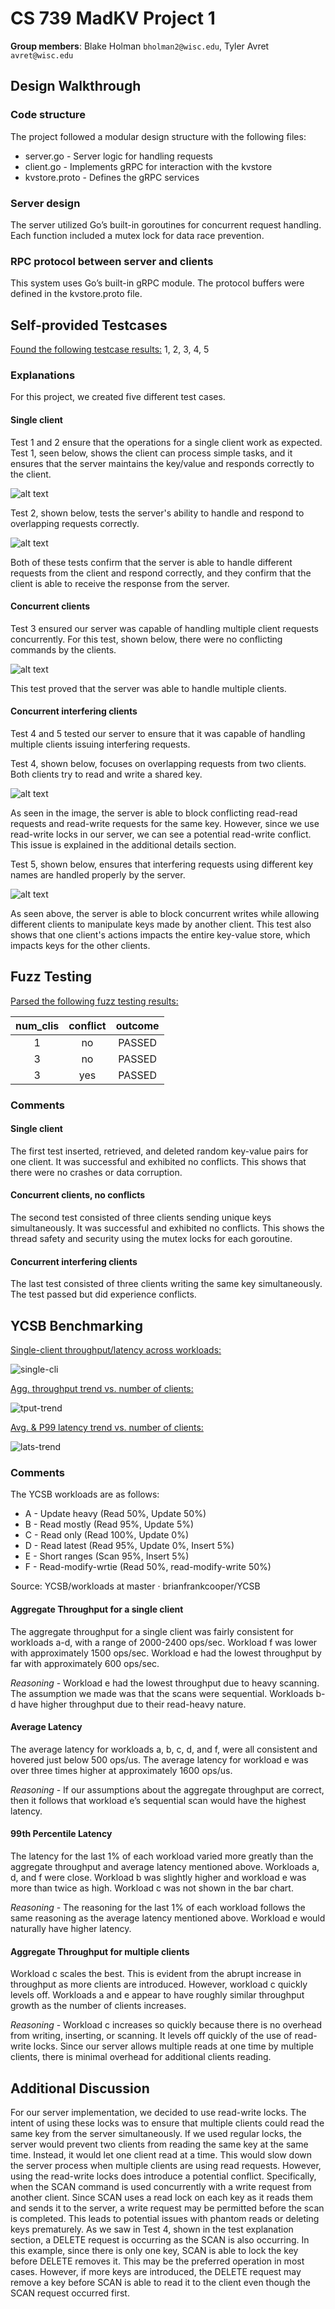 # CS 739 MadKV Project 1

**Group members**: 
Blake Holman `bholman2@wisc.edu`,
Tyler Avret `avret@wisc.edu`

## Design Walkthrough

### Code structure
The project followed a modular design structure with the following files:
- server.go - Server logic for handling requests
- client.go - Implements gRPC for interaction with the kvstore
- kvstore.proto - Defines the gRPC services 

### Server design
The server utilized Go’s built-in goroutines for concurrent request handling. Each function included a mutex lock for data race prevention.

### RPC protocol between server and clients
This system uses Go’s built-in gRPC module. The protocol buffers were defined in the kvstore.proto file.


## Self-provided Testcases

<u>Found the following testcase results:</u> 1, 2, 3, 4, 5

### Explanations

For this project, we created five different test cases.

#### Single client
Test 1 and 2 ensure that the operations for a single client work as expected.
Test 1, seen below, shows the client can process simple tasks, and it ensures that the server maintains the key/value and responds correctly to the client.

![alt text](plots/test1.png)

Test 2, shown below, tests the server's ability to handle and respond to overlapping requests correctly.

![alt text](plots/test2.png)

Both of these tests confirm that the server is able to handle different requests from the client and respond correctly, and they confirm that the client is able to receive the response from the server.

#### Concurrent clients
Test 3 ensured our server was capable of handling multiple client requests concurrently. For this test, shown below, there were no conflicting commands by the clients.

![alt text](plots/test3.png)

This test proved that the server was able to handle multiple clients.

#### Concurrent interfering clients
Test 4 and 5 tested our server to ensure that it was capable of handling multiple clients issuing interfering requests.

Test 4, shown below, focuses on overlapping requests from two clients. Both clients try to read and write a shared key.

![alt text](plots/test4.png)

As seen in the image, the server is able to block conflicting read-read requests and read-write requests for the same key. However, since we use read-write locks in our server, we can see a potential read-write conflict. This issue is explained in the additional details section.

Test 5, shown below, ensures that interfering requests using different key names are handled properly by the server.

![alt text](plots/test5.png)

As seen above, the server is able to block concurrent writes while allowing different clients to manipulate keys made by another client. This test also shows that one client's actions impacts the entire key-value store, which impacts keys for the other clients.

## Fuzz Testing

<u>Parsed the following fuzz testing results:</u>

num_clis | conflict | outcome
:-: | :-: | :-:
1 | no | PASSED
3 | no | PASSED
3 | yes | PASSED

### Comments

#### Single client
The first test inserted, retrieved, and deleted random key-value pairs for one client. It was successful and exhibited no conflicts. This shows that there were no crashes or data corruption.

#### Concurrent clients, no conflicts
The second test consisted of three clients sending unique keys simultaneously. It was successful and exhibited no conflicts. This shows the thread safety and security using the mutex locks for each goroutine.

#### Concurrent interfering clients
The last test consisted of three clients writing the same key simultaneously. The test passed but did experience conflicts. 

## YCSB Benchmarking

<u>Single-client throughput/latency across workloads:</u>

![single-cli](plots/ycsb-single-cli.png)

<u>Agg. throughput trend vs. number of clients:</u>

![tput-trend](plots/ycsb-tput-trend.png)

<u>Avg. & P99 latency trend vs. number of clients:</u>

![lats-trend](plots/ycsb-lats-trend.png)

### Comments

The YCSB workloads are as follows:
- A - Update heavy (Read 50%, Update 50%)
- B - Read mostly (Read 95%, Update 5%)
- C - Read only (Read 100%, Update 0%)
- D - Read latest (Read 95%, Update 0%, Insert 5%)
- E - Short ranges (Scan 95%, Insert 5%)
- F - Read-modify-wrtie  (Read 50%, read-modify-write 50%)

Source: YCSB/workloads at master · brianfrankcooper/YCSB

#### Aggregate Throughput for a single client
The aggregate throughput for a single client was fairly consistent for workloads a-d, with a range of 2000-2400 ops/sec. Workload f was lower with approximately 1500 ops/sec. Workload e had the lowest throughput by far with approximately 600 ops/sec. 

*Reasoning* - Workload e had the lowest throughput due to heavy scanning. The assumption we made was that the scans were sequential. Workloads b-d have higher throughput due to their read-heavy nature.

#### Average Latency
The average latency for workloads a, b, c, d, and f, were all consistent and hovered just below 500 ops/us. The average latency for workload e was over three times higher at approximately 1600 ops/us. 

*Reasoning* - If our assumptions about the aggregate throughput are correct, then it follows that workload e’s sequential scan would have the highest latency. 


#### 99th Percentile Latency
The latency for the last 1% of each workload varied more greatly than the aggregate throughput and average latency mentioned above. Workloads a, d, and f were close. Workload b was slightly higher and workload e was more than twice as high. Workload c was not shown in the bar chart. 

*Reasoning* - The reasoning for the last 1% of each workload follows the same reasoning as the average latency mentioned above. Workload e would naturally have higher latency. 

#### Aggregate Throughput for multiple clients
Workload c scales the best. This is evident from the abrupt increase in throughput as more clients are introduced. However, workload c quickly levels off. Workloads a and e appear to have roughly similar throughput growth as the number of clients increases. 

*Reasoning* - Workload c increases so quickly because there is no overhead from writing, inserting, or scanning. It levels off quickly of the use of read-write locks. Since our server allows multiple reads at one time by multiple clients, there is minimal overhead for additional clients reading.

## Additional Discussion

For our server implementation, we decided to use read-write locks. The intent of using these locks was to ensure that multiple clients could read the same key from the server simultaneously. If we used regular locks, the server would prevent two clients from reading the same key at the same time. Instead, it would let one client read at a time. This would slow down the server process when multiple clients are using read requests. However, using the read-write locks does introduce a potential conflict. Specifically, when the SCAN command is used concurrently with a write request from another client. Since SCAN uses a read lock on each key as it reads them and sends it to the server, a write request may be permitted before the scan is completed. This leads to potential issues with phantom reads or deleting keys prematurely. As we saw in Test 4, shown in the test explanation section, a DELETE request is occurring as the SCAN is also occurring. In this example, since there is only one key, SCAN is able to lock the key before DELETE removes it. This may be the preferred operation in most cases. However, if more keys are introduced, the DELETE request may remove a key before SCAN is able to read it to the client even though the SCAN request occurred first. 

